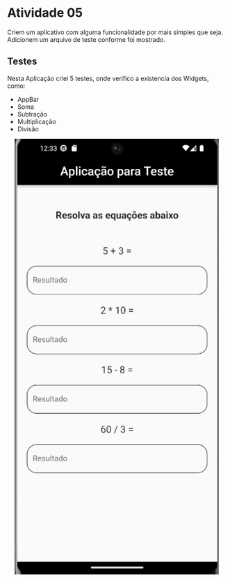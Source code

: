 # Atividade 05

Criem um aplicativo com alguma funcionalidade por mais simples que seja.
Adicionem um arquivo de teste conforme foi mostrado.

## Testes

Nesta Aplicação criei 5 testes, onde verifico a existencia dos Widgets, como:
* AppBar
* Soma
* Subtração
* Multiplicação
* Divisão

<p align="center">
  <img width="470" src="src/assets/Atividade 5.png"
</p>

